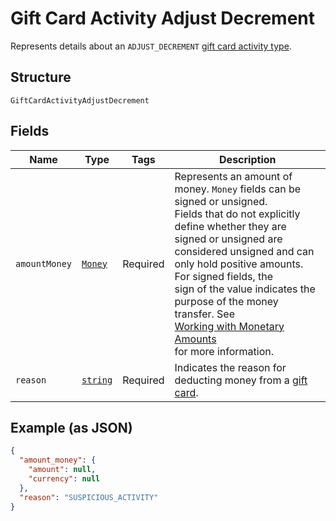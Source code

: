 
# Gift Card Activity Adjust Decrement

Represents details about an `ADJUST_DECREMENT` [gift card activity type](../../doc/models/gift-card-activity-type.md).

## Structure

`GiftCardActivityAdjustDecrement`

## Fields

| Name | Type | Tags | Description |
|  --- | --- | --- | --- |
| `amountMoney` | [`Money`](../../doc/models/money.md) | Required | Represents an amount of money. `Money` fields can be signed or unsigned.<br>Fields that do not explicitly define whether they are signed or unsigned are<br>considered unsigned and can only hold positive amounts. For signed fields, the<br>sign of the value indicates the purpose of the money transfer. See<br>[Working with Monetary Amounts](https://developer.squareup.com/docs/build-basics/working-with-monetary-amounts)<br>for more information. |
| `reason` | [`string`](../../doc/models/gift-card-activity-adjust-decrement-reason.md) | Required | Indicates the reason for deducting money from a [gift card](../../doc/models/gift-card.md). |

## Example (as JSON)

```json
{
  "amount_money": {
    "amount": null,
    "currency": null
  },
  "reason": "SUSPICIOUS_ACTIVITY"
}
```

